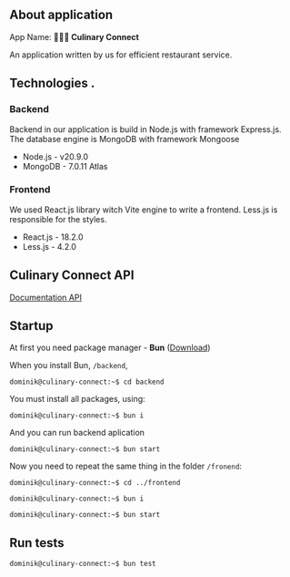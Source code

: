 ## About application

App Name: **👨🏻‍🍳 Culinary Connect**

An application written by us for efficient restaurant service.

## Technologies .

### Backend

Backend in our application is build in Node.js with framework Express.js. The database engine is MongoDB with framework Mongoose

- Node.js - v20.9.0
- MongoDB - 7.0.11 Atlas

### Frontend

We used React.js library witch Vite engine to write a frontend. Less.js is responsible for the styles.

- React.js - 18.2.0
- Less.js - 4.2.0

## Culinary Connect API

[Documentation API](/api-documentation.md)

## Startup

At first you need package manager - **Bun** ([Download](https://bun.sh/))

When you install Bun, `/backend`,

```console
dominik@culinary-connect:~$ cd backend
```

You must install all packages, using:

```console
dominik@culinary-connect:~$ bun i
```

And you can run backend aplication

```console
dominik@culinary-connect:~$ bun start
```

Now you need to repeat the same thing in the folder `/fronend`:

```console
dominik@culinary-connect:~$ cd ../frontend
```

```console
dominik@culinary-connect:~$ bun i
```

```console
dominik@culinary-connect:~$ bun start
```

## Run tests

```console
dominik@culinary-connect:~$ bun test
```
